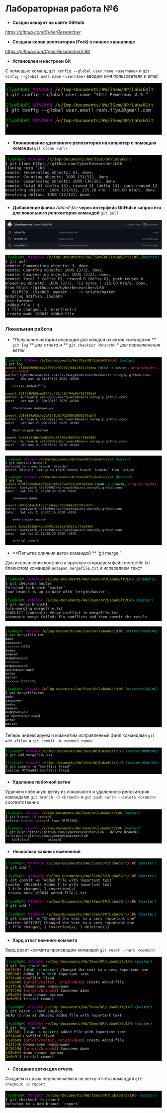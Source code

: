 # Лабораторная работа №6
- **Создан аккаунт на сайте GitHuib**

*https://github.com/CyberResearcher*

- **Создана копия репозитория (Fork) в личное хранилище**

*https://github.com/CyberResearcher/LR6*

- **Установлен и настроен Git**

С помощью команд `git config --global user.name <username>` и `git config --global user.name <username>`
вводим имя пользователя и email

![git config](screenshots/git-config.png)

- **Клонирование удаленного репозитория на копьютер с помощью команды** `git clone <url>`

![git clone](screenshots/git-clone.png)

- **Добавление файла** *Added-file* **через интерфейс GitHub и запрос его для локального репозитория командой** `git pull`

![Added file](screenshots/Added-file.png)

![git pull](screenshots/git-pull.png)


### Локальная работа

- **Получение истории операций для каждой из веток командами ** `git log` ** для отчета и ** `git checkout <branch>` * для переключения веток*

![git log master](screenshots/git-log-master.png)

![git log branch1](screenshots/git-checkout-branch1.png)

- **Попытка слияния веток командой ** 'git merge <branch>'

Для исправления конфликта вручную открываем файл mergefile.txt блокнотом командой `notepad mergefile.txt` и испарвляем текст

![git merge error](screenshots/git-merge-err.png)

![git merge correct](screenshots/git-merge-correct.png)

Теперь индексируем и коммитим исправленный файл командами `git add <file>` и `git commit -m <commit name>`

![git commit merge](screenshots/git-commit-merge.png)

- **Удаление побочной ветки**

Удаляем побочную ветку из локального и удаленного репозитория командами `git branch -d <branch>` и `git push <url> --delete <branch>` соответственно 

![delete branch1](screenshots/delete-branch1.png)

- **Несколько важных изменений**

![important changes](screenshots/2-Changes.png)

- **Хард откат ~~важного~~ коммита**

Хард ресет коммита производим командой `git reset --hard <commit>`

![hard reset](screenshots/hard-reset.png)

- **Создание ветки для отчета**

Создаем и сразу переключаемся на ветку отчета командой `git checkout -b report`

![report branch](screenshots/creation-report-branch.png)

